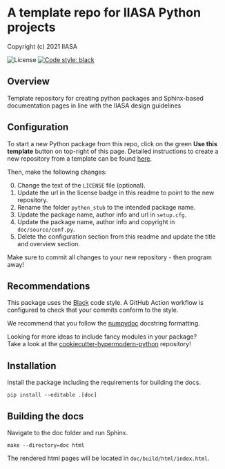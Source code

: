 # A template repo for IIASA Python projects

Copyright (c) 2021 IIASA

![License](https://img.shields.io/github/license/iiasa/python-stub)
[![Code style: black](https://img.shields.io/badge/code%20style-black-000000.svg)](https://github.com/psf/black)

## Overview

Template repository for creating python packages and Sphinx-based documentation pages in line with the IIASA design guidelines

## Configuration

To start a new Python package from this repo, 
click on the green **Use this template** button on top-right of this page.
Detailed instructions to create a new repository from a template can be found
[here](https://help.github.com/en/articles/creating-a-repository-from-a-template).

Then, make the following changes:

0. Change the text of the `LICENSE` file (optional).
0. Update the url in the license badge in this readme to point to the new repository.
0. Rename the folder `python_stub` to the intended package name.
0. Update the package name, author info and url in `setup.cfg`.
0. Update the package name, author info and copyright in `doc/source/conf.py`.
0. Delete the configuration section from this readme and update the title and overview section.

Make sure to commit all changes to your new repository - then program away!

## Recommendations

This package uses the [Black](https://black.readthedocs.io/) code style.
A GitHub Action workflow is configured to check that your commits conform to the style.

We recommend that you follow the [numpydoc](https://numpydoc.readthedocs.io) docstring formatting.

Looking for more ideas to include fancy modules in your package?  
Take a look at the [cookiecutter-hypermodern-python](https://github.com/cjolowicz/cookiecutter-hypermodern-python) repository!

## Installation

Install the package including the requirements for building the docs.

    pip install --editable .[doc]

## Building the docs

Navigate to the doc folder and run Sphinx.

    make --directory=doc html

The rendered html pages will be located in `doc/build/html/index.html`.
